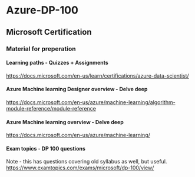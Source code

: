 # Azure-DP-100
## Microsoft Certification

### Material for preperation

#### Learning paths - Quizzes + Assignments
https://docs.microsoft.com/en-us/learn/certifications/azure-data-scientist/

#### Azure Machine learning Designer overview - Delve deep
https://docs.microsoft.com/en-us/azure/machine-learning/algorithm-module-reference/module-reference

#### Azure Machine learning overview - Delve deep
https://docs.microsoft.com/en-us/azure/machine-learning/

#### Exam topics - DP 100 questions
Note - this has questions covering old syllabus as well, but useful. 
https://www.examtopics.com/exams/microsoft/dp-100/view/
